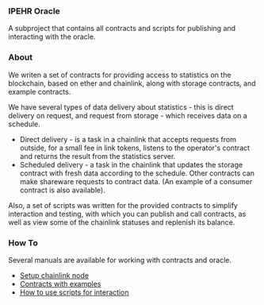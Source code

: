 ### IPEHR Oracle
A subproject that contains all contracts and scripts for publishing and interacting with the oracle.

### About
We writen a set of contracts for providing access to statistics on the blockchain, based on ether and chainlink, along with storage contracts, and example contracts.

We have several types of data delivery about statistics - this is direct delivery on request, and request from storage - which receives data on a schedule.

- Direct delivery - is a task in a chainlink that accepts requests from outside, for a small fee in link tokens, listens to the operator's contract and returns the result from the statistics server.
- Scheduled delivery - a task in the chainlink that updates the storage contract with fresh data according to the schedule. Other contracts can make shareware requests to contract data. (An example of a consumer contract is also available).

Also, a set of scripts was written for the provided contracts to simplify interaction and testing, with which you can publish and call contracts, as well as view some of the chainlink statuses and replenish its balance.

### How To
Several manuals are available for working with contracts and oracle.

- [Setup chainlink node](chainlink/README.md)
- [Contracts with examples](contracts/README.md)
- [How to use scripts for interaction](scripts/README.md)
